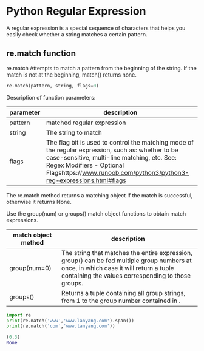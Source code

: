 # Python Regular Expression

A regular expression is a special sequence of characters that helps you easily check whether a string matches a certain pattern.



## re.match function

re.match Attempts to match a pattern from the beginning of the string. If the match is not at the beginning, match() returns none.

```python
re.match(pattern, string, flags=0)
```

Description of function parameters:

| parameter | description                                                  |
| --------- | ------------------------------------------------------------ |
| pattern   | matched regular expression                                   |
| string    | The string to match                                          |
| flags     | The flag bit is used to control the matching mode of the regular expression, such as: whether to be case-sensitive, multi-line matching, etc. See: Regex Modifiers - Optional Flagshttps://www.runoob.com/python3/python3-reg-expressions.html#flags |

The re.match method returns a matching object if the match is successful, otherwise it returns None.

Use the group(num) or groups() match object functions to obtain match expressions.

| match object method | description                                                  |
| ------------------- | ------------------------------------------------------------ |
| group(num=0)        | The string that matches the entire expression, group() can be fed multiple group numbers at once, in which case it will return a tuple containing the values corresponding to those groups. |
| groups()            | Returns a tuple containing all group strings, from 1 to the group number contained in . |

```python
import re
print(re.match('www','www.lanyang.com').span())
print(re.match('com','www.lanyang.com'))
```

```python
(0,3)
None
```

